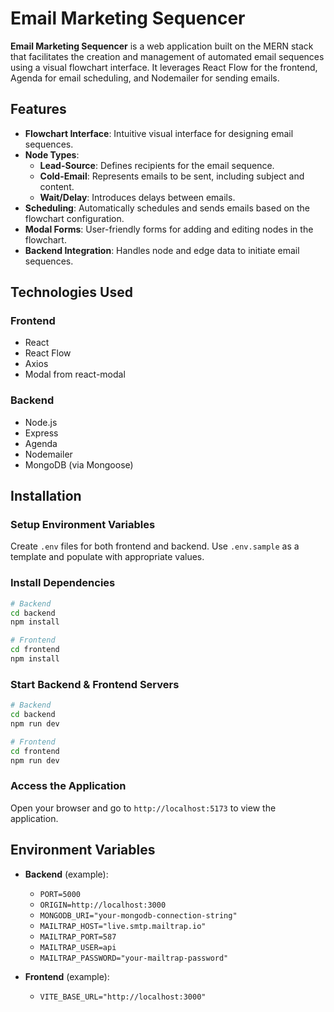 

# Email Marketing Sequencer

**Email Marketing Sequencer** is a web application built on the MERN stack that facilitates the creation and management of automated email sequences using a visual flowchart interface. It leverages React Flow for the frontend, Agenda for email scheduling, and Nodemailer for sending emails.

## Features

- **Flowchart Interface**: Intuitive visual interface for designing email sequences.
- **Node Types**:
  - **Lead-Source**: Defines recipients for the email sequence.
  - **Cold-Email**: Represents emails to be sent, including subject and content.
  - **Wait/Delay**: Introduces delays between emails.
- **Scheduling**: Automatically schedules and sends emails based on the flowchart configuration.
- **Modal Forms**: User-friendly forms for adding and editing nodes in the flowchart.
- **Backend Integration**: Handles node and edge data to initiate email sequences.

## Technologies Used

### Frontend

- React
- React Flow
- Axios
- Modal from react-modal

### Backend

- Node.js
- Express
- Agenda
- Nodemailer
- MongoDB (via Mongoose)

## Installation

### Setup Environment Variables

Create `.env` files for both frontend and backend. Use `.env.sample` as a template and populate with appropriate values.

### Install Dependencies

```bash
# Backend
cd backend
npm install

# Frontend
cd frontend
npm install
```

### Start Backend & Frontend Servers

```bash
# Backend
cd backend
npm run dev

# Frontend
cd frontend
npm run dev
```

### Access the Application

Open your browser and go to `http://localhost:5173` to view the application.

## Environment Variables

- **Backend** (example):
  - `PORT=5000`
  - `ORIGIN=http://localhost:3000`
  - `MONGODB_URI="your-mongodb-connection-string"`
  - `MAILTRAP_HOST="live.smtp.mailtrap.io"`
  - `MAILTRAP_PORT=587`
  - `MAILTRAP_USER=api`
  - `MAILTRAP_PASSWORD="your-mailtrap-password"`
  
- **Frontend** (example):
  - `VITE_BASE_URL="http://localhost:3000"`

